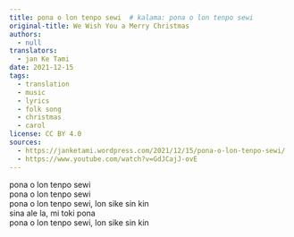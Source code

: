 ```yaml
---
title: pona o lon tenpo sewi  # kalama: pona o lon tenpo sewi
original-title: We Wish You a Merry Christmas
authors:
  - null
translators:
  - jan Ke Tami
date: 2021-12-15
tags:
  - translation
  - music
  - lyrics
  - folk song
  - christmas
  - carol
license: CC BY 4.0
sources:
  - https://janketami.wordpress.com/2021/12/15/pona-o-lon-tenpo-sewi/
  - https://www.youtube.com/watch?v=GdJCajJ-ovE
---
```


pona o lon tenpo sewi  \
pona o lon tenpo sewi  \
pona o lon tenpo sewi, lon sike sin kin  \
sina ale la, mi toki pona  \
pona o lon tenpo sewi, lon sike sin kin
